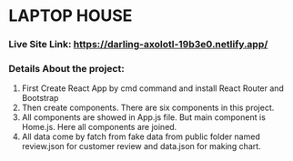 # LAPTOP HOUSE

### Live Site Link: https://darling-axolotl-19b3e0.netlify.app/

### Details About the project:

1. First Create React App by cmd command and install React Router and Bootstrap
2. Then create components. There are six components in this project.
3. All components are showed in App.js file. But main component is Home.js. Here all components are joined.
4. All data come by fatch from fake data from public folder named review.json for customer review and data.json for making chart.
